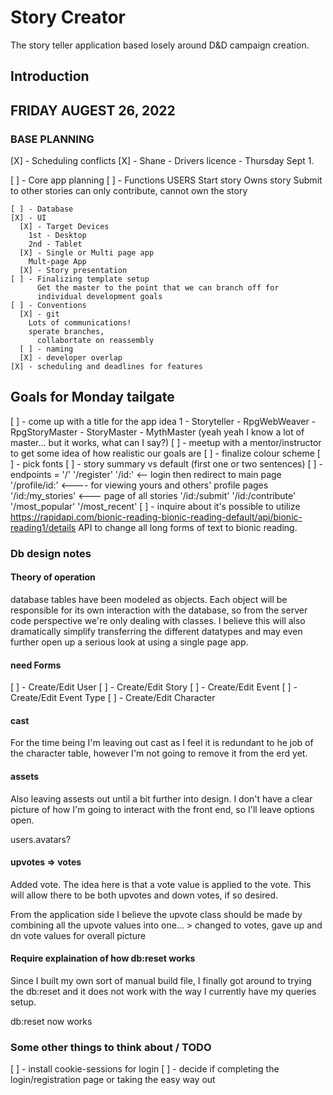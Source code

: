 # Story Creator

The story teller application based losely around D&D campaign creation.

## Introduction


## FRIDAY AUGEST 26, 2022
### BASE PLANNING

  [X] - Scheduling conflicts
    [X] - Shane - Drivers licence - Thursday Sept 1.

  [ ] - Core app planning
    [ ] - Functions
      USERS
        Start story
          Owns story
        Submit to other stories
          can only contribute, cannot own the story


          

    [ ] - Database
    [X] - UI
      [X] - Target Devices
        1st - Desktop
        2nd - Tablet
      [X] - Single or Multi page app
        Mult-page App
      [X] - Story presentation
    [ ] - Finalizing template setup
          Get the master to the point that we can branch off for 
          individual development goals
    [ ] - Conventions
      [X] - git
        Lots of communications!
        sperate branches,
          collabortate on reassembly
      [ ] - naming
      [X] - developer overlap 
    [X] - scheduling and deadlines for features

## Goals for Monday tailgate

[ ] - come up with a title for the app
  idea 1  - Storyteller
          - RpgWebWeaver
          - RpgStoryMaster
          - StoryMaster
          - MythMaster (yeah yeah I know a lot of master... but it works, what can I say?)
[ ] - meetup with a mentor/instructor to get some idea of how realistic our goals are
[ ] - finalize colour scheme
[ ] - pick fonts
[ ] - story summary vs default (first one or two sentences)
[ ] - endpoints = '/'
                  '/register'
                  '/id:'   <-- login then redirect to main page
                  '/profile/id:' <---- for viewing yours and others' profile pages
                  '/id:/my_stories' <--- page of all stories
                  '/id:/submit'
                  '/id:/contribute'
                  '/most_popular'
                  '/most_recent'
[ ] -  inquire about it's possible to utilize https://rapidapi.com/bionic-reading-bionic-reading-default/api/bionic-reading1/details API to change all long forms of text to bionic reading.

### Db design notes

#### Theory of operation

database tables have been modeled as objects.  Each object will be responsible for its own interaction with the database, so from the server code perspective we're only dealing with classes.  I believe this will also dramatically simplify transferring the different datatypes and may even further open up a serious look at using a single page app.

#### need Forms
  [ ] - Create/Edit User
  [ ] - Create/Edit Story
  [ ] - Create/Edit Event
  [ ] - Create/Edit Event Type
  [ ] - Create/Edit Character

#### cast
  For the time being I'm leaving out cast as I feel it is redundant to he job of the character table, however I'm not going to remove it from the erd yet.

#### assets
  Also leaving assests out until a bit further into design.  I don't have a clear picture of how I'm going to interact with the front end, so I'll leave options open.

  users.avatars?

#### upvotes => votes
  Added vote.  The idea here is that a vote value is applied to the vote.  This will allow there to be both upvotes and down votes, if so desired.

  From the application side I believe the upvote class should be made by combining all the upvote values into one...
    > changed to votes, gave up and dn vote values for overall picture

#### Require explaination of how db:reset works
  Since I built my own sort of manual build file, I finally got around to trying the db:reset and it does not work with the way I currently have my queries setup.

  db:reset now works

### Some other things to think about / TODO

  [ ] - install cookie-sessions for login
  [ ] - decide if completing the login/registration page 
        or taking the easy way out

